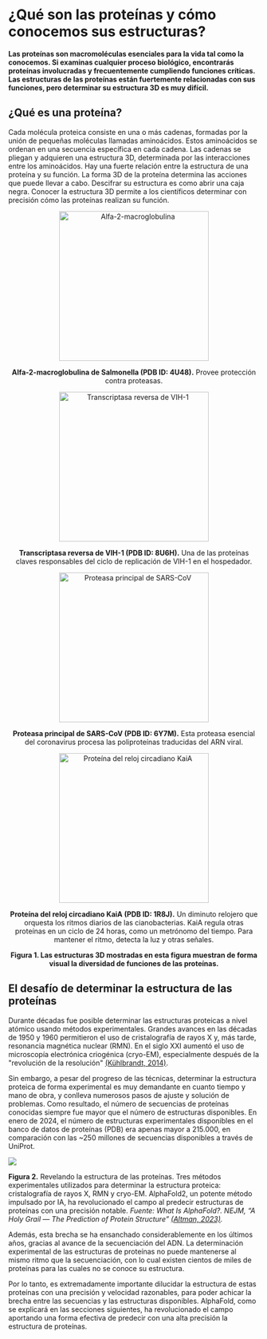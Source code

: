 # ¿Qué son las proteínas y cómo conocemos sus estructuras?

<b>Las proteínas son macromoléculas esenciales para la vida tal como la conocemos. Si examinas cualquier proceso biológico, encontrarás proteínas involucradas y frecuentemente cumpliendo funciones críticas. Las estructuras de las proteínas están fuertemente relacionadas con sus funciones, pero determinar su estructura 3D es muy difícil.</b>

## ¿Qué es una proteína?
Cada molécula proteica consiste en una o más cadenas, formadas por la unión de pequeñas moléculas llamadas aminoácidos. Estos aminoácidos se ordenan en una secuencia específica en cada cadena. Las cadenas se pliegan y adquieren una estructura 3D, determinada por las interacciones entre los aminoácidos.
Hay una fuerte relación entre la estructura de una proteína y su función. La forma 3D de la proteína determina las acciones que puede llevar a cabo.
Descifrar su estructura es como abrir una caja negra. Conocer la estructura 3D permite a los científicos determinar con precisión cómo las proteínas realizan su función.

<div align="center">

<img src="./src/4U48.png" alt="Alfa-2-macroglobulina" width="300"/>
<p><strong>Alfa-2-macroglobulina de Salmonella (PDB ID: 4U48).</strong> Provee protección contra proteasas.</p>

<img src="./src/8U6H.png" alt="Transcriptasa reversa de VIH-1" width="300"/>
<p><strong>Transcriptasa reversa de VIH-1 (PDB ID: 8U6H).</strong> Una de las proteínas claves responsables del ciclo de replicación de VIH-1 en el hospedador.</p>

<img src="./src/6Y7M.png" alt="Proteasa principal de SARS-CoV" width="300"/>
<p><strong>Proteasa principal de SARS-CoV (PDB ID: 6Y7M).</strong> Esta proteasa esencial del coronavirus procesa las poliproteínas traducidas del ARN viral.</p>

<img src="./src/1R8J.png" alt="Proteína del reloj circadiano KaiA" width="300"/>
<p><strong>Proteína del reloj circadiano KaiA (PDB ID: 1R8J).</strong> Un diminuto relojero que orquesta los ritmos diarios de las cianobacterias. KaiA regula otras proteínas en un ciclo de 24 horas, como un metrónomo del tiempo. Para mantener el ritmo, detecta la luz y otras señales.</p>

<p><strong>Figura 1. Las estructuras 3D mostradas en esta figura muestran de forma visual la diversidad de funciones de las proteínas.</strong></p>
</div>




## El desafío de determinar la estructura de las proteínas
Durante décadas fue posible determinar las estructuras proteicas a nivel atómico usando métodos experimentales. Grandes avances en las décadas de 1950 y 1960 permitieron el uso de cristalografía de rayos X y, más tarde, resonancia magnética nuclear (RMN). En el siglo XXI aumentó el uso de microscopía electrónica criogénica (cryo-EM), especialmente después de la "revolución de la resolución" [(Kühlbrandt, 2014)](10.1126/science.1251652).


Sin embargo, a pesar del progreso de las técnicas, determinar la estructura proteica de forma experimental es muy demandante en cuanto tiempo y mano de obra, y conlleva numerosos pasos de ajuste y solución de problemas. Como resultado, el número de secuencias de proteínas conocidas siempre fue mayor que el número de estructuras disponibles. En enero de 2024, el número de estructuras experimentales disponibles en el banco de datos de proteínas (PDB) era apenas mayor a 215.000, en comparación con las ~250 millones de secuencias disponibles a través de UniProt.

![](https://ftp.ebi.ac.uk/pub/training/2024/On-demand/Proteins.gif)

**Figura 2.** Revelando la estructura de las proteínas. Tres métodos experimentales utilizados para determinar la estructura proteica: cristalografía de rayos X, RMN y cryo-EM. AlphaFold2, un potente método impulsado por IA, ha revolucionado el campo al predecir estructuras de proteínas con una precisión notable. *Fuente: What Is AlphaFold?. NEJM, “A Holy Grail — The Prediction of Protein Structure” [(Altman, 2023)](https://doi.org/10.1056/nejmcibr2307735).*


Además, esta brecha se ha ensanchado considerablemente en los últimos años, gracias al avance de la secuenciación del ADN. La determinación experimental de las estructuras de proteínas no puede mantenerse al mismo ritmo que la secuenciación, con lo cual existen cientos de miles de proteínas para las cuales no se conoce su estructura.

Por lo tanto, es extremadamente importante dilucidar la estructura de estas proteínas con una precisión y velocidad razonables, para poder achicar la brecha entre las secuencias y las estructuras disponibles.
AlphaFold, como se explicará en las secciones siguientes, ha revolucionado el campo aportando una forma efectiva de predecir con una alta precisión la estructura de proteínas.